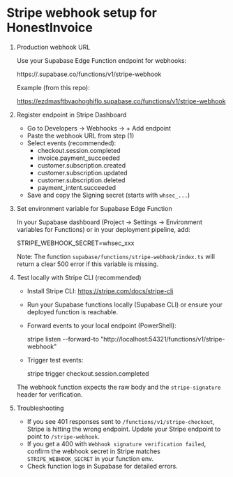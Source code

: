 # Stripe webhook setup for HonestInvoice

1) Production webhook URL

   Use your Supabase Edge Function endpoint for webhooks:

   https://<your-project-ref>.supabase.co/functions/v1/stripe-webhook

   Example (from this repo):

   https://ezdmasftbvaohoghiflo.supabase.co/functions/v1/stripe-webhook

2) Register endpoint in Stripe Dashboard

   - Go to Developers → Webhooks → + Add endpoint
   - Paste the webhook URL from step (1)
   - Select events (recommended):
     - checkout.session.completed
     - invoice.payment_succeeded
     - customer.subscription.created
     - customer.subscription.updated
     - customer.subscription.deleted
     - payment_intent.succeeded
   - Save and copy the Signing secret (starts with `whsec_...`)

3) Set environment variable for Supabase Edge Function

   In your Supabase dashboard (Project → Settings → Environment variables for Functions) or in your deployment pipeline, add:

   STRIPE_WEBHOOK_SECRET=whsec_xxx

   Note: The function `supabase/functions/stripe-webhook/index.ts` will return a clear 500 error if this variable is missing.

4) Test locally with Stripe CLI (recommended)

   - Install Stripe CLI: https://stripe.com/docs/stripe-cli
   - Run your Supabase functions locally (Supabase CLI) or ensure your deployed function is reachable.
   - Forward events to your local endpoint (PowerShell):

     stripe listen --forward-to "http://localhost:54321/functions/v1/stripe-webhook"

   - Trigger test events:

     stripe trigger checkout.session.completed

   The webhook function expects the raw body and the `stripe-signature` header for verification.

5) Troubleshooting

   - If you see 401 responses sent to `/functions/v1/stripe-checkout`, Stripe is hitting the wrong endpoint. Update your Stripe endpoint to point to `/stripe-webhook`.
   - If you get a 400 with `Webhook signature verification failed`, confirm the webhook secret in Stripe matches `STRIPE_WEBHOOK_SECRET` in your function env.
   - Check function logs in Supabase for detailed errors.
